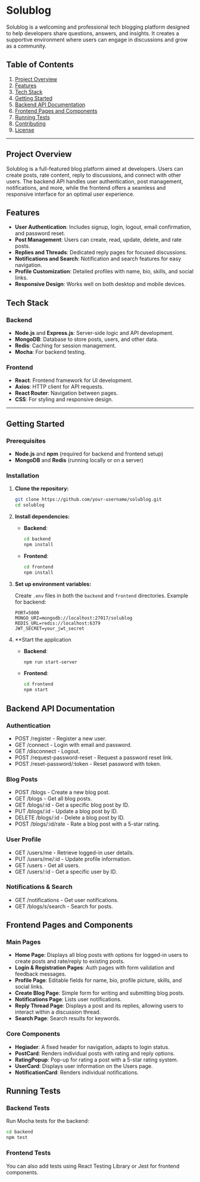 # Solublog

Solublog is a welcoming and professional tech blogging platform designed to help developers share questions, answers, and insights. It creates a supportive environment where users can engage in discussions and grow as a community.

## Table of Contents

1. [Project Overview](#project-overview)
2. [Features](#features)
3. [Tech Stack](#tech-stack)
4. [Getting Started](#getting-started)
5. [Backend API Documentation](#backend-api-documentation)
6. [Frontend Pages and Components](#frontend-pages-and-components)
7. [Running Tests](#running-tests)
8. [Contributing](#contributing)
9. [License](#license)

---

## Project Overview

Solublog is a full-featured blog platform aimed at developers. Users can create posts, rate content, reply to discussions, and connect with other users. The backend API handles user authentication, post management, notifications, and more, while the frontend offers a seamless and responsive interface for an optimal user experience.

## Features

- **User Authentication**: Includes signup, login, logout, email confirmation, and password reset.
- **Post Management**: Users can create, read, update, delete, and rate posts.
- **Replies and Threads**: Dedicated reply pages for focused discussions.
- **Notifications and Search**: Notification and search features for easy navigation.
- **Profile Customization**: Detailed profiles with name, bio, skills, and social links.
- **Responsive Design**: Works well on both desktop and mobile devices.

## Tech Stack

### Backend

- **Node.js** and **Express.js**: Server-side logic and API development.
- **MongoDB**: Database to store posts, users, and other data.
- **Redis**: Caching for session management.
- **Mocha**: For backend testing.

### Frontend

- **React**: Frontend framework for UI development.
- **Axios**: HTTP client for API requests.
- **React Router**: Navigation between pages.
- **CSS**: For styling and responsive design.

---

## Getting Started

### Prerequisites

- **Node.js** and **npm** (required for backend and frontend setup)
- **MongoDB** and **Redis** (running locally or on a server)

### Installation

1. **Clone the repository:**

   ```bash
   git clone https://github.com/your-username/solublog.git
   cd solublog

   ```

2. **Install dependencies:**

   - **Backend**:
     ```bash
     cd backend
     npm install
     ```
   - **Frontend**:
     ```bash
     cd frontend
     npm install
     ```

3. **Set up environment variables:**

   Create `.env` files in both the `backend` and `frontend` directories. Example for backend:

   ```env
   PORT=5000
   MONGO_URI=mongodb://localhost:27017/solublog
   REDIS_URL=redis://localhost:6379
   JWT_SECRET=your_jwt_secret

   ```

4. \*\*Start the application

   - **Backend**:
     ```bash
     npm run start-server
     ```
   - **Frontend**:
     ```bash
     cd frontend
     npm start
     ```

## Backend API Documentation

### Authentication

- POST /register - Register a new user.
- GET /connect - Login with email and password.
- GET /disconnect - Logout.
- POST /request-password-reset - Request a password reset link.
- POST /reset-password/:token - Reset password with token.

### Blog Posts

- POST /blogs - Create a new blog post.
- GET /blogs - Get all blog posts.
- GET /blogs/:id - Get a specific blog post by ID.
- PUT /blogs/:id - Update a blog post by ID.
- DELETE /blogs/:id - Delete a blog post by ID.
- POST /blogs/:id/rate - Rate a blog post with a 5-star rating.

### User Profile

- GET /users/me - Retrieve logged-in user details.
- PUT /users/me/:id - Update profile information.
- GET /users - Get all users.
- GET /users/:id - Get a specific user by ID.

### Notifications & Search

- GET /notifications - Get user notifications.
- GET /blogs/s/search - Search for posts.

## Frontend Pages and Components

### Main Pages

- **Home Page**: Displays all blog posts with options for logged-in users to create posts and rate/reply to existing posts.
- **Login & Registration Pages**: Auth pages with form validation and feedback messages.
- **Profile Page**: Editable fields for name, bio, profile picture, skills, and social links.
- **Create Blog Page**: Simple form for writing and submitting blog posts.
- **Notifications Page**: Lists user notifications.
- **Reply Thread Page**: Displays a post and its replies, allowing users to interact within a discussion thread.
- **Search Page**: Search results for keywords.

### Core Components

- **Hegiader**: A fixed header for navigation, adapts to login status.
- **PostCard**: Renders individual posts with rating and reply options.
- **RatingPopup**: Pop-up for rating a post with a 5-star rating system.
- **UserCard**: Displays user information on the Users page.
- **NotificationCard**: Renders individual notifications.

## Running Tests

### Backend Tests

Run Mocha tests for the backend:

```bash
cd backend
npm test
```

### Frontend Tests

You can also add tests using React Testing Library or Jest for frontend components.
